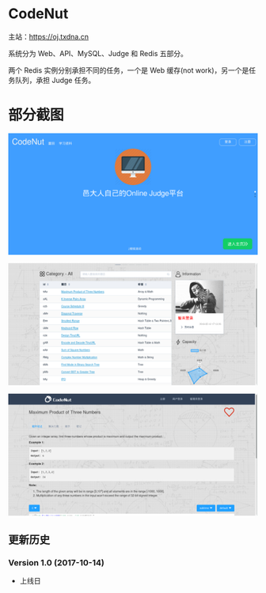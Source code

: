 # CodeNut

主站：https://oj.txdna.cn

系统分为 Web、API、MySQL、Judge 和 Redis 五部分。

两个 Redis 实例分别承担不同的任务，一个是 Web 缓存(not work)，另一个是任务队列，承担 Judge 任务。

# 部分截图

![1](https://raw.githubusercontent.com/QinZhen001/CodeNut/all/README/1.png)

![2](https://raw.githubusercontent.com/QinZhen001/CodeNut/all/README/2.png)

![3](https://raw.githubusercontent.com/QinZhen001/CodeNut/all/README/3.png)

## 更新历史

### Version 1.0 (2017-10-14)

- 上线日
